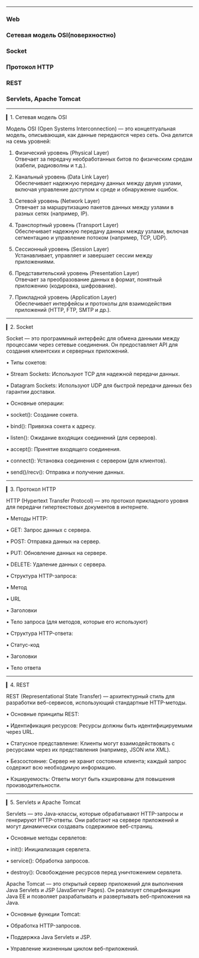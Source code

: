 -------------------
### Web
### Сетевая модель OSI(поверхностно)
### Socket
### Протокол HTTP
### REST
### Servlets, Apache Tomcat

-------------------

▎1. Сетевая модель OSI

Модель OSI (Open Systems Interconnection) — это концептуальная модель, описывающая, как данные передаются через сеть. Она делится на семь уровней:

1. Физический уровень (Physical Layer)  
   Отвечает за передачу необработанных битов по физическим средам (кабели, радиоволны и т.д.).

2. Канальный уровень (Data Link Layer)  
   Обеспечивает надежную передачу данных между двумя узлами, включая управление доступом к среде и обнаружение ошибок.

3. Сетевой уровень (Network Layer)  
   Отвечает за маршрутизацию пакетов данных между узлами в разных сетях (например, IP).

4. Транспортный уровень (Transport Layer)  
   Обеспечивает надежную передачу данных между узлами, включая сегментацию и управление потоком (например, TCP, UDP).

5. Сессионный уровень (Session Layer)  
   Устанавливает, управляет и завершает сессии между приложениями.

6. Представительский уровень (Presentation Layer)  
   Отвечает за преобразование данных в формат, понятный приложению (кодировка, шифрование).

7. Прикладной уровень (Application Layer)  
   Обеспечивает интерфейсы и протоколы для взаимодействия приложений (HTTP, FTP, SMTP и др.).

---

▎2. Socket

Socket — это программный интерфейс для обмена данными между процессами через сетевые соединения. Он предоставляет API для создания клиентских и серверных приложений.

• Типы сокетов:

• Stream Sockets: Используют TCP для надежной передачи данных.

• Datagram Sockets: Используют UDP для быстрой передачи данных без гарантии доставки.

• Основные операции:

• socket(): Создание сокета.

• bind(): Привязка сокета к адресу.

• listen(): Ожидание входящих соединений (для серверов).

• accept(): Принятие входящего соединения.

• connect(): Установка соединения с сервером (для клиентов).

• send()/recv(): Отправка и получение данных.

---

▎3. Протокол HTTP

HTTP (Hypertext Transfer Protocol) — это протокол прикладного уровня для передачи гипертекстовых документов в интернете.

• Методы HTTP:

• GET: Запрос данных с сервера.

• POST: Отправка данных на сервер.

• PUT: Обновление данных на сервере.

• DELETE: Удаление данных с сервера.


• Структура HTTP-запроса:

• Метод

• URL

• Заголовки

• Тело запроса (для методов, которые его используют)

• Структура HTTP-ответа:

• Статус-код

• Заголовки

• Тело ответа

---

▎4. REST

REST (Representational State Transfer) — архитектурный стиль для разработки веб-сервисов, использующий стандартные HTTP-методы.

• Основные принципы REST:

• Идентификация ресурсов: Ресурсы должны быть идентифицируемыми через URL.

• Статусное представление: Клиенты могут взаимодействовать с ресурсами через их представления (например, JSON или XML).

• Безсостояние: Сервер не хранит состояние клиента; каждый запрос содержит всю необходимую информацию.

• Кэшируемость: Ответы могут быть кэшированы для повышения производительности.

---

▎5. Servlets и Apache Tomcat

Servlets — это Java-классы, которые обрабатывают HTTP-запросы и генерируют HTTP-ответы. Они работают на сервере приложений и могут динамически создавать содержимое веб-страниц.

• Основные методы сервлетов:

• init(): Инициализация сервлета.

• service(): Обработка запросов.

• destroy(): Освобождение ресурсов перед уничтожением сервлета.

Apache Tomcat — это открытый сервер приложений для выполнения Java Servlets и JSP (JavaServer Pages). Он реализует спецификации Java EE и позволяет разрабатывать и развертывать веб-приложения на Java.

• Основные функции Tomcat:

• Обработка HTTP-запросов.

• Поддержка Java Servlets и JSP.

• Управление жизненным циклом веб-приложений.